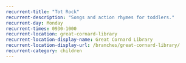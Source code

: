 ```yaml
---
recurrent-title: "Tot Rock"
recurrent-description: "Songs and action rhymes for toddlers."
recurrent-day: Monday
recurrent-times: 0930-1000
recurrent-location: great-cornard-library
recurrent-location-display-name: Great Cornard Library
recurrent-location-display-url: /branches/great-cornard-library/
recurrent-category: children
---
```

